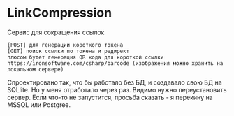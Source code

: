 # LinkCompression
Сервис для сокращения ссылок

    [POST] для генерации короткого токена
    [GET] поиск ссылки по токена и редирект
    плюсом будет генерация QR кода для короткой ссылки https://ironsoftware.com/csharp/barcode (изображения можно хранить на локальном сервере)

Спроектировано так, что бы работало без БД, и создавало свою БД на SQLlite. Но у меня отработало через раз. Видимо нужно переустановить сервер. Если что-то не запустится, просьба сказать - я перекину на MSSQL или Postgree. 
